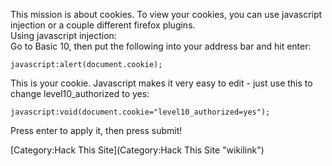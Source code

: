 This mission is about cookies. To view your cookies, you can use
javascript injection or a couple different firefox plugins.\
Using javascript injection:\
Go to Basic 10, then put the following into your address bar and hit
enter:

    javascript:alert(document.cookie);

This is your cookie. Javascript makes it very easy to edit - just use
this to change level10\_authorized to yes:

    javascript:void(document.cookie="level10_authorized=yes");

Press enter to apply it, then press submit!

[Category:Hack This Site](Category:Hack This Site "wikilink")
